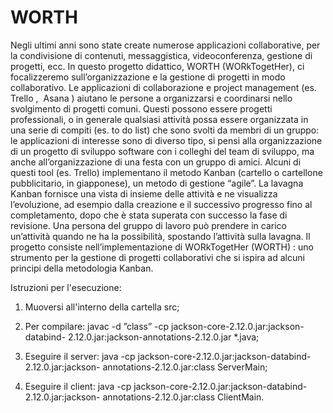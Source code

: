# WORTH
Negli ultimi anni sono state create numerose applicazioni collaborative, per la condivisione di contenuti, messaggistica, videoconferenza, gestione di progetti, ecc. In questo progetto didattico, WORTH (WORkTogetHer), ci focalizzeremo sull’organizzazione e la gestione di progetti in modo collaborativo. Le applicazioni di collaborazione e project management (es. ​ Trello​ , ​ Asana​ ) aiutano le persone a organizzarsi e coordinarsi nello svolgimento di progetti comuni. Questi possono essere progetti professionali, o in generale qualsiasi attività possa essere organizzata in una serie di compiti (es. to do list) che sono svolti da membri di un gruppo: le applicazioni di interesse sono di diverso tipo, si pensi alla organizzazione di un progetto di sviluppo software con i colleghi del team di sviluppo, ma anche all’organizzazione di una festa con un gruppo di amici. Alcuni di questi tool (es. Trello) implementano il metodo Kanban (cartello o cartellone pubblicitario, in giapponese), un metodo di gestione “agile”. La lavagna Kanban fornisce una vista di insieme delle attività e ne visualizza l’evoluzione, ad esempio dalla creazione e il successivo progresso fino al completamento, dopo che è stata superata con successo la fase di revisione. Una persona del gruppo di lavoro può prendere in carico un’attività quando ne ha la possibilità, spostando l’attività sulla lavagna. Il progetto consiste nell’implementazione di ​ WORkTogetHer (WORTH)​ : uno strumento per la gestione di progetti collaborativi che si ispira ad alcuni principi della metodologia Kanban.



Istruzioni per l'esecuzione:

1) Muoversi all'interno della cartella src;
2) Per compilare: javac -d ”class” -cp jackson-core-2.12.0.jar:jackson-databind-
   2.12.0.jar:jackson-annotations-2.12.0.jar *.java;

3) Eseguire il server: java -cp jackson-core-2.12.0.jar:jackson-databind-2.12.0.jar:jackson-
   annotations-2.12.0.jar:class ServerMain;
   
4) Eseguire il client: java -cp jackson-core-2.12.0.jar:jackson-databind-2.12.0.jar:jackson-
   annotations-2.12.0.jar:class ClientMain.
